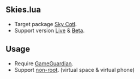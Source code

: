 ## Skies.lua
* Target package [Sky Cotl](https://sky-children-of-the-light.fandom.com/wiki/Sky:_Children_of_the_Light_Wiki).
* Support version [Live](https://www.google.com/url?sa=t&source=web&rct=j&opi=89978449&url=https://play.google.com/store/apps/details%3Fid%3Dcom.tgc.sky.android%26referrer%3Dutm_source%253Dgoogle%2526utm_medium%253Dorganic%2526utm_term%253Dsky%2Bcotl%26pcampaignid%3DAPPU_1_A5yFZ_COG4yhnesPgdjfmAM&ved=2ahUKEwiwnM6-5_OKAxWMUGcHHQHsFzMQ5YQBegQIVRAC&usg=AOvVaw2fkz8vpoIGXLchSboKqOHk) & [Beta](https://www.google.com/url?sa=t&source=web&rct=j&opi=89978449&url=https://play.google.com/store/apps/details%3Fid%3Dcom.tgc.sky.android.test.gold%26hl%3Did%26referrer%3Dutm_source%253Dgoogle%2526utm_medium%253Dorganic%2526utm_term%253Dsky%2Bbeta%26pcampaignid%3DAPPU_1_ipyFZ_PzHqaWseMPi6TR4QQ&ved=2ahUKEwjz4IH_5_OKAxUmS2wGHQtSNEwQ5YQBegQIGhAC&usg=AOvVaw31eR1ntlO_zDtNKxQ1Mt90).
## Usage
* Require [GameGuardian](https://gameguardian.net/download).
* Support [non-root](https://gameguardian.net/forum/topic/20322-gameguardian-work-without-root/). (virtual space & virtual phone)
